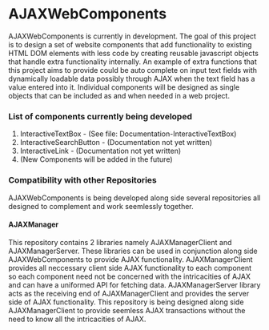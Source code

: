 # AJAXWebComponents

AJAXWebComponents is currently in development.  The goal of this project is to design a set of website components that add functionality to existing HTML DOM elements with less code by creating reusable javascript objects that handle extra functionality internally.  An example of extra functions that this project aims to provide could be auto complete on input text fields with dynamically loadable data possibly through AJAX when the text field has a value entered into it.  Individual components will be designed as single objects that can be included as and when needed in a web project.

### List of components currently being developed

1. InteractiveTextBox - (See file: Documentation-InteractiveTextBox)
2. InteractiveSearchButton - (Documentation not yet written)
3. InteractiveLink - (Documentation not yet written)
4. (New Components will be added in the future)

### Compatibility with other Repositories
AJAXWebComponents is being developed along side several repositories all designed to complement and work seemlessly together.  
#### AJAXManager
This repository contains 2 libraries namely AJAXManagerClient and AJAXManagerServer.  These libraries can be used in conjunction along side AJAXWebComponents to provide AJAX functionality.  AJAXManagerClient provides all neccessary client side AJAX functionality to each component so each component need not be concerned with the intricacities of AJAX and can have a uniformed API for fetching data.
AJAXManagerServer library acts as the receiving end of AJAXManagerClient and provides the server side of AJAX functionality.  This repository is being designed along side AJAXManagerClient to provide seemless AJAX transactions without the need to know all the intricacities of AJAX.
